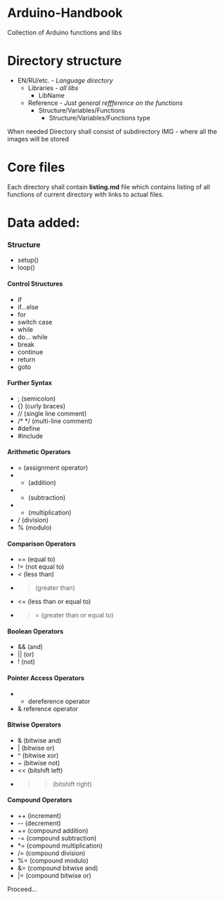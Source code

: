 # Arduino-Handbook
Collection of Arduino functions and libs

# Directory structure
- EN/RU/etc. - *Language directory* 
    + Libraries - *all libs*
        * LibName
    + Reference - *Just general reffference on the functions*
        * Structure/Variables/Functions
            - Structure/Variables/Functions type
            

When needed Directory shall consist of subdirectory IMG - where all the images will be stored

# Core files
Each directory shall contain **listing.md** file which contains listing of all functions of current directory with links to actual files.

# Data added:

### Structure
* setup()
* loop() 

#### Control Structures
* if
* if...else
* for
* switch case
* while
* do... while
* break
* continue
* return
* goto 

#### Further Syntax
* ; (semicolon)
* {} (curly braces)
* // (single line comment)
* /* */ (multi-line comment)
* #define
* #include 

#### Arithmetic Operators
* = (assignment operator)
* +  (addition)
* - (subtraction)
* * (multiplication)
* / (division)
* % (modulo) 

#### Comparison Operators
* == (equal to)
* != (not equal to)
* < (less than)
* > (greater than)
* <= (less than or equal to)
* >= (greater than or equal to) 

#### Boolean Operators
* && (and)
* || (or)
* ! (not) 

#### Pointer Access Operators
* * dereference operator
* & reference operator 

#### Bitwise Operators
* & (bitwise and)
* | (bitwise or)
* ^ (bitwise xor)
* ~ (bitwise not)
* << (bitshift left)
* >> (bitshift right) 

#### Compound Operators
* ++ (increment)
* -- (decrement)
* += (compound addition)
* -= (compound subtraction)
* *= (compound multiplication)
* /= (compound division)
* %= (compound modulo)
* &= (compound bitwise and)
* |= (compound bitwise or) 

Proceed...


